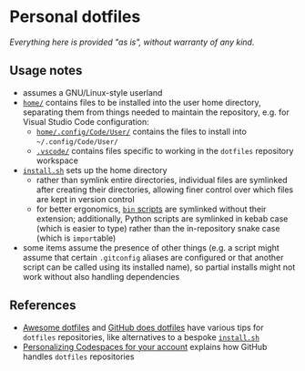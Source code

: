 # Personal dotfiles

_Everything here is provided "as is", without warranty of any kind._

## Usage notes

- assumes a GNU/Linux-style userland
- [`home/`](home) contains files to be installed into the user home directory,
  separating them from things needed to maintain the repository, e.g. for Visual
  Studio Code configuration:
  - [`home/.config/Code/User/`](home/.config/Code/User) contains the files to
    install into `~/.config/Code/User/`
  - [`.vscode/`](.vscode) contains files specific to working in the `dotfiles`
    repository workspace
- [`install.sh`](install.sh) sets up the home directory
  - rather than symlink entire directories, individual files are symlinked after
    creating their directories, allowing finer control over which files are kept
    in version control
  - for better ergonomics, [`bin` scripts](home/bin) are symlinked without their
    extension; additionally, Python scripts are symlinked in kebab case (which
    is easier to type) rather than the in-repository snake case (which is
    `import`able)
- some items assume the presence of other things (e.g. a script might assume
  that certain `.gitconfig` aliases are configured or that another script can be
  called using its installed name), so partial installs might not work without
  also handling dependencies

## References

- [Awesome dotfiles](https://github.com/webpro/awesome-dotfiles) and
  [GitHub does dotfiles](https://dotfiles.github.io/) have various tips for
  `dotfiles` repositories, like alternatives to a bespoke
  [`install.sh`](install.sh)
- [Personalizing Codespaces for your account](https://docs.github.com/github/developing-online-with-codespaces/personalizing-codespaces-for-your-account)
  explains how GitHub handles `dotfiles` repositories
